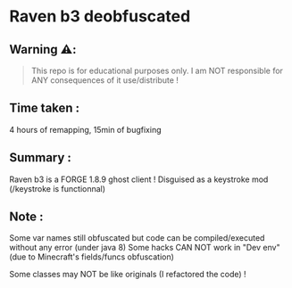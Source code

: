 # **Raven b3** deobfuscated

## Warning ⚠️:
> This repo is for educational purposes only. I am NOT responsible for ANY consequences of it use/distribute !

## Time taken :
4 hours of remapping, 15min of bugfixing

## Summary :
Raven b3 is a FORGE 1.8.9 ghost client !
Disguised as a keystroke mod (/keystroke is functionnal)

## Note :
Some var names still obfuscated but code can be compiled/executed without any error (under java 8)
Some hacks CAN NOT work in "Dev env" (due to Minecraft's fields/funcs obfuscation)

Some classes may NOT be like originals (I refactored the code) !
